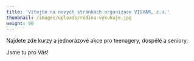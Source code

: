 ```yaml
---
title: 'Vítejte na nových stránkách organizace VIGVAM, z.ú.'
thumbnail: /images/uploads/rodina-vykukuje.jpg
weight: 90
---
```

Najdete zde kurzy a jednorázové akce pro teenagery, dospělé a seniory.

Jsme tu pro Vás!
